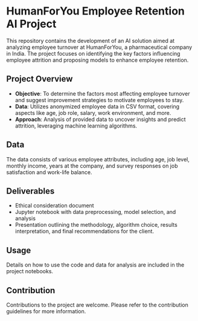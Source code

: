 # HumanForYou Employee Retention AI Project

This repository contains the development of an AI solution aimed at analyzing employee turnover at HumanForYou, a pharmaceutical company in India. The project focuses on identifying the key factors influencing employee attrition and proposing models to enhance employee retention.

## Project Overview

- **Objective**: To determine the factors most affecting employee turnover and suggest improvement strategies to motivate employees to stay.
- **Data**: Utilizes anonymized employee data in CSV format, covering aspects like age, job role, salary, work environment, and more.
- **Approach**: Analysis of provided data to uncover insights and predict attrition, leveraging machine learning algorithms.

## Data

The data consists of various employee attributes, including age, job level, monthly income, years at the company, and survey responses on job satisfaction and work-life balance.

## Deliverables

- Ethical consideration document
- Jupyter notebook with data preprocessing, model selection, and analysis
- Presentation outlining the methodology, algorithm choice, results interpretation, and final recommendations for the client.

## Usage

Details on how to use the code and data for analysis are included in the project notebooks.

## Contribution

Contributions to the project are welcome. Please refer to the contribution guidelines for more information.
